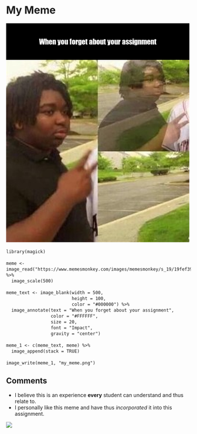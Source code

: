 <h1> My Meme </h1>


![](my_meme.png)

```{r}
library(magick)

meme <- image_read("https://www.memesmonkey.com/images/memesmonkey/s_19/19fef3942728b3581678adcfb33a15a6.jpeg") %>%
  image_scale(500)

meme_text <- image_blank(width = 500,
                         height = 100,
                         color = "#000000") %>%
  image_annotate(text = "When you forget about your assignment",
                 color = "#FFFFFF",
                 size = 20,
                 font = "Impact",
                 gravity = "center")

meme_1 <- c(meme_text, meme) %>% 
  image_append(stack = TRUE)

image_write(meme_1, "my_meme.png")

```

<h2> Comments </h2>

<ul>
  <li>I believe this is an experience <b>every</b> student can understand and thus relate to.</li>
  <li>I personally like this meme and have thus <i>incorporated</i> it into this assignment.</li>
</ul>


![](https://bradaronson.com/wp-content/uploads/2013/10/happy.jpg)
